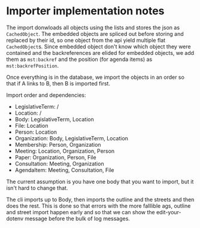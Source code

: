 # Importer implementation notes

The import donwloads all objects using the lists and stores the json as `CachedObject`. The embedded objects are spliced out before storing and replaced by their id, so one object from the api yield multiple flat `CachedObject`s. Since embedded object don't know which object they were contained and the backreferences are elided for embedded objects, we add them as `mst:backref` and the position (for agenda items) as `mst:backrefPosition`.

Once everything is in the database, we import the objects in an order so that if A links to B, then B is imported first.

Import order and dependencies:

 * LegislativeTerm: /
 * Location: /
 * Body: LegislativeTerm, Location
 * File: Location
 * Person: Location
 * Organization: Body, LegislativeTerm, Location
 * Membership: Person, Organization
 * Meeting: Location, Organization, Person
 * Paper: Organization, Person, File
 * Consultation: Meeting, Organization
 * AgendaItem: Meeting, Consultation, File

The current assumption is you have one body that you want to import, but it isn't hard to change that.

The cli imports up to Body, then imports the outline and the streets and then does the rest. This is done so that errors with the more falllible ags, outline and street import happen early and so that we can show the edit-your-dotenv message before the bulk of log messages.
